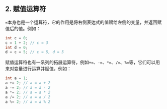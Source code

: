 ## 2. 赋值运算符

`=`本身也是一个运算符，它的作用是将右侧表达式的值赋给左侧的变量，并返回赋值后的值。例如：

```c
int c = 0;
c = 1 + 2; // c = 3
int d = 0;
d = c = 5; // c = 5, d = 5
```

赋值运算符也有一系列的拓展运算符，例如`+=`、`-=`、`*=`、`/=`、`%=`等，它们可以用来对变量进行运算并赋值，例如：

```c
int a = 1;
a += 2; // a = a + 2
a -= 2; // a = a - 2
a *= 2; // a = a * 2
a /= 2; // a = a / 2
a %= 2; // a = a % 2
```
